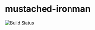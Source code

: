 mustached-ironman
=================


[![Build Status](https://travis-ci.org/flyhard/mustached-ironman.svg?branch=master)](https://travis-ci.org/flyhard/mustached-ironman)
